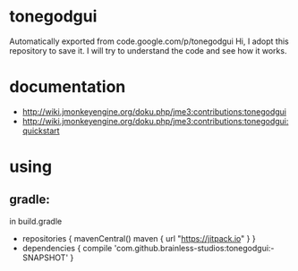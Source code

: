 # tonegodgui
Automatically exported from code.google.com/p/tonegodgui
Hi, I adopt this repository to save it. I will try to understand the code and see how it works. 

# documentation
* http://wiki.jmonkeyengine.org/doku.php/jme3:contributions:tonegodgui
* http://wiki.jmonkeyengine.org/doku.php/jme3:contributions:tonegodgui:quickstart

# using
## gradle:
in build.gradle
* repositories {
	mavenCentral() 
	maven { url "https://jitpack.io" }
}
* dependencies {
	compile 'com.github.brainless-studios:tonegodgui:-SNAPSHOT'
}
